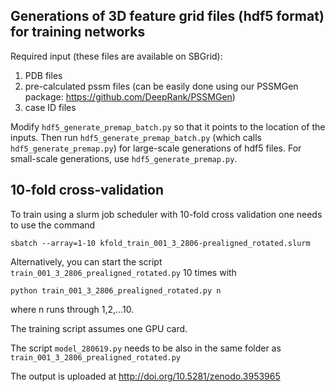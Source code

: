 ## Generations of 3D feature grid files (hdf5 format) for training networks
Required input (these files are available on SBGrid): 
1. PDB files
2. pre-calculated pssm files (can be easily done using our PSSMGen package: https://github.com/DeepRank/PSSMGen)
3. case ID files

Modify `hdf5_generate_premap_batch.py` so that it points to the location of the inputs. Then run `hdf5_generate_premap_batch.py` (which calls `hdf5_generate_premap.py`) for large-scale generations of hdf5 files. 
For small-scale generations, use `hdf5_generate_premap.py`. 

## 10-fold cross-validation 
To train using a slurm job scheduler with 10-fold cross validation one needs to use the command 

  ```sbatch --array=1-10 kfold_train_001_3_2806-prealigned_rotated.slurm```

Alternatively, you can start the script `train_001_3_2806_prealigned_rotated.py` 10 times with 

  ```python train_001_3_2806_prealigned_rotated.py n```

where n runs through 1,2,...10.

The training script assumes one GPU card.

The script `model_280619.py` needs to be also in the same folder as `train_001_3_2806_prealigned_rotated.py`

The output is uploaded at http://doi.org/10.5281/zenodo.3953965
